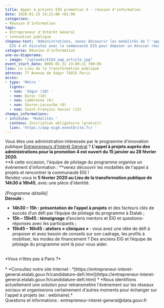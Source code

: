 ```yaml
---
title: Appel à projets EIG promotion 4 - réunion d'information
date: 2020-01-23 14:21:00 +01:00
categories:
- Réunion d'information
tags:
- Entrepreneur d'Intérêt Général
- innovation publique
chapeau-text: 'Administrations, venez découvrir les modalités de l''appel à projets
  EIG 4 et discutez avec la communauté EIG pour déposer un dossier réussi. '
categorie: Réunion d'information
une-ou-diaporama:
- image: "/uploads/EIG4_aap_article.jpg"
event_start_date: 0005-01-31 23:09:21 +00:09
lieu: Le Lieu de la transformation publique
adresse: 77 Avenue de Ségur 75015 Paris
acces:
- type: 'Métro '
  lignes:
  - nom: 'Ségur (10) '
  - nom: Duroc (10)
  - nom: Cambronne (6)
  - nom: Sèvres-Lecourbe (6)
  - nom: Saint-François Xavier (13)
champs_informations:
- intitule: 'Modalités '
  contenu: Inscription obligatoire (gratuit)
  lien: 'https://aap-eig4.eventbrite.fr/ '
---
```


Vous êtes une administration intéressée par le programme d'innovation publique [Entrepreneurs d'Intérêt Général](https://entrepreneur-interet-general.etalab.gouv.fr/) ? **L'appel à projets auprès des administrations pour la promotion 4 est ouvert du 15 janvier au 28 février 2020.** <br>
**À cette occasion, l'équipe de pilotage du programme organise un événement d'information : **venez découvrir les modalités de l'appel à projets et rencontrer la communauté EIG !<br>
Rendez-vous le **5 février 2020 au Lieu de la transformation publique de 14h30 à 16h45**, avec une pièce d'identité.
<br>
<br>
*\[Programme détaillé\]* <br>
**Déroulé :**
<br>
* **14h30 – 15h : présentation de l’appel à projets** et des facteurs clés de succès d’un défi par l’équipe de pilotage du programme à Etalab ;
* **15h – 15h45 : témoignage** d’anciens mentors et EIG et questions-réponses avec les participants ;
* **15h45 – 16h45 : ateliers « cliniques »** : vous avez une idée de défi à proposer et avez besoin de conseils sur son cadrage, les profils à mobiliser, les modes de financement ? Des anciens EIG et l’équipe de pilotage du programme sont là pour vous aider.
<br>
*Vous n'êtes pas à Paris ?* <br>
<br>
* *Consultez notre site Internet : *[https://entrepreneur-interet-general.etalab.gouv.fr/candidature-defi.html](https://entrepreneur-interet-general.etalab.gouv.fr/candidature-defi.html)
* *Nous identifions actuellement une solution pour retransmettre l'événement sur les réseaux sociaux et organiserons certainement d'autres moments pour échanger sur l'appel à projets (ex : webinaire).*
<br>
Questions et informations : entrepreneur-interet-general@data.gouv.fr